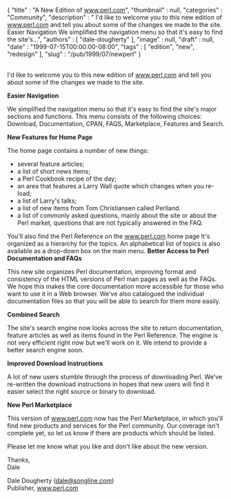 {
   "title" : "A New Edition of www.perl.com",
   "thumbnail" : null,
   "categories" : "Community",
   "description" : " I'd like to welcome you to this new edition of www.perl.com and tell you about some of the changes we made to the site. Easier Navigation We simplified the navigation menu so that it's easy to find the site's...",
   "authors" : [
      "dale-dougherty"
   ],
   "image" : null,
   "draft" : null,
   "date" : "1999-07-15T00:00:00-08:00",
   "tags" : [
      "edition",
      "new",
      "redesign"
   ],
   "slug" : "/pub/1999/07/newperl"
}





\
I'd like to welcome you to this new edition of www.perl.com and tell you
about some of the changes we made to the site.

**Easier Navigation**

We simplified the navigation menu so that it's easy to find the site's
major sections and functions. This menu consists of the following
choices: Download, Documentation, CPAN, FAQS, Marketplace, Features and
Search.

**New Features for Home Page**

The home page contains a number of new things:

-   several feature articles;
-   a list of short news items;
-   a Perl Cookbook recipe of the day;
-   an area that features a Larry Wall quote which changes when you
    re-load;
-   a list of Larry's talks;
-   a list of new items from Tom Christiansen called Perlland.
-   a list of commonly asked questions, mainly about the site or about
    the Perl market, questions that are not typically answered in the
    FAQ.

You'll also find the Perl Reference on the www.perl.com home page It's
organized as a hierarchy for the topics. An alphabetical list of topics
is also available as a drop-down box on the main menu.
**Better Access to Perl Documentation and FAQs**

This new site organizes Perl documentation, improving format and
consistency of the HTML versions of Perl man pages as well as the FAQs.
We hope this makes the core documentation more accessible for those who
want to use it in a Web browser. We've also catalogued the individual
documentation files so that you will be able to search for them more
easily.

**Combined Search**

The site's search engine now looks across the site to return
documentation, feature articles as well as items found in the Perl
Reference. The engine is not very efficient right now but we'll work on
it. We intend to provide a better search engine soon.

**Improved Download Instructions**

A lot of new users stumble through the process of downloading Perl.
We've re-written the download instructions in hopes that new users will
find it easier select the right source or binary to download.

**New Perl Marketplace**

This version of www.perl.com now has the Perl Marketplace, in which
you'll find new products and services for the Perl community. Our
coverage isn't complete yet, so let us know if there are products which
should be listed.

Please let me know what you like and don't like about the new version.

Thanks,\
Dale

Dale Dougherty (<dale@songline.com>)\
Publisher, www.perl.com


